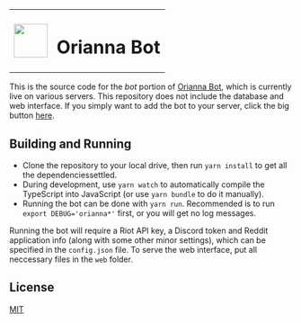 <table>
  <tbody>
    <tr>
      <td><img width=60 height=60 src="https://ddragon.leagueoflegends.com/cdn/7.5.1/img/champion/Orianna.png"></td>
      <td><h1>Orianna Bot</h1></td>
    </tr>
  </tbody>
</table>

This is the source code for the _bot_ portion of [Orianna Bot](http://orianna.molenzwiebel.xyz), which is currently live on various servers. This repository does not include the database and web interface. If you simply want to add the bot to your server, click the big button [here](http://orianna.molenzwiebel.xyz).

## Building and Running
- Clone the repository to your local drive, then run `yarn install` to get all the dependenciessettled.  
- During development, use `yarn watch` to automatically compile the TypeScript into JavaScript (or use `yarn bundle` to do it manually).
- Running the bot can be done with `yarn run`. Recommended is to run `export DEBUG='orianna*'` first, or you will get no log messages.

Running the bot will require a Riot API key, a Discord token and Reddit application info (along with some other minor settings), which can be specified in the `config.json` file. To serve the web interface, put all neccessary files in the `web` folder.

## License
[MIT](http://opensource.org/licenses/MIT)
